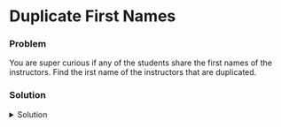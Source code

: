 # Duplicate First Names

### Problem
You are super curious if any of the students share the first names of the instructors.
Find the irst name of the instructors that are duplicated.

### Solution
<details>
  <summary>Solution</summary>

  ```SQL
SELECT Instructor.FirstName FROM Students
INNER JOIN Instructor on Students.FirstName = Instructor.FirstName
  ```
  
</details>